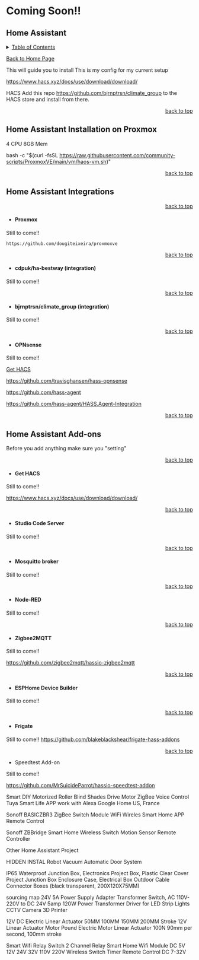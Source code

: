 # Coming Soon!!

<a id="readme_top"></a>
## Home Assistant

<details>
<summary><u>Table of Contents</u></summary>

+ <a href="#Home_Assistant_Installation_on_Proxmox">Home Assistant Installation on Proxmox</a>

+ <a href="#Integrations">Home Assistant Integrations</a>
	+ <a href="#Integrations">Integrations</a>
+ <a href="#Integrations">Home Assistant Add-ons</a>
	+ <a href="#Get_HACS">Get HACS</a>
+ <a href="#Integrations">Other Home Assistant Project</a>

</details> 

<a href="https://github.com/HomeStudiosDIY/HomeStudiosDIY/blob/main/README.md">Back to Home Page</a>






This will guide you to install 
This is my config for my current setup  




https://www.hacs.xyz/docs/use/download/download/



HACS Add this repo https://github.com/bjrnptrsn/climate_group to the HACS store and install from there.



<p align="right"><a href="#readme_top">back to top</a></p>

<a id="Home_Assistant_Installation_on_Proxmox"></a>
## Home Assistant Installation on Proxmox


4 CPU
8GB Mem

bash -c "$(curl -fsSL https://raw.githubusercontent.com/community-scripts/ProxmoxVE/main/vm/haos-vm.sh)"







<p align="right"><a href="#readme_top">back to top</a></p>

<a id="Home_Assistant_Installation_on_Proxmox"></a>
## Home Assistant Integrations








<p align="right"><a href="#readme_top">back to top</a></p>

<a id="Home_Assistant_Installation_on_Proxmox"></a>
+ #### Proxmox


Still to come!!

	https://github.com/dougiteixeira/proxmoxve


<p align="right"><a href="#readme_top">back to top</a></p>

<a id="Home_Assistant_Installation_on_Proxmox"></a>
+ #### cdpuk/ha-bestway (integration)


Still to come!!



<p align="right"><a href="#readme_top">back to top</a></p>

<a id="Home_Assistant_Installation_on_Proxmox"></a>
+ #### bjrnptrsn/climate_group (integration)


Still to come!!




<p align="right"><a href="#readme_top">back to top</a></p>

<a id="Home_Assistant_Installation_on_Proxmox"></a>
+ #### OPNsense


Still to come!!


<a href="#Get_HACS">Get HACS</a>

  https://github.com/travisghansen/hass-opnsense
  
  
  
  
https://github.com/hass-agent

https://github.com/hass-agent/HASS.Agent-Integration






<p align="right"><a href="#readme_top">back to top</a></p>

<a id="Home_Assistant_Installation_on_Proxmox"></a>
## Home Assistant Add-ons

Before you add anything make sure you "setting"




<p align="right"><a href="#readme_top">back to top</a></p>

<a id="Get_HACS"></a>
+ #### Get HACS


Still to come!!

https://www.hacs.xyz/docs/use/download/download/





<p align="right"><a href="#readme_top">back to top</a></p>

<a id="Home_Assistant_Installation_on_Proxmox"></a>
+ #### Studio Code Server

Still to come!!





<p align="right"><a href="#readme_top">back to top</a></p>

<a id="Home_Assistant_Installation_on_Proxmox"></a>
+ #### Mosquitto broker

Still to come!!



<p align="right"><a href="#readme_top">back to top</a></p>

<a id="Home_Assistant_Installation_on_Proxmox"></a>
+ #### Node-RED

Still to come!!



<p align="right"><a href="#readme_top">back to top</a></p>

<a id="Home_Assistant_Installation_on_Proxmox"></a>
+ #### Zigbee2MQTT

Still to come!!

https://github.com/zigbee2mqtt/hassio-zigbee2mqtt


<p align="right"><a href="#readme_top">back to top</a></p>

<a id="Home_Assistant_Installation_on_Proxmox"></a>
+ #### ESPHome Device Builder

Still to come!!


<p align="right"><a href="#readme_top">back to top</a></p>

<a id="Home_Assistant_Installation_on_Proxmox"></a>
+ #### Frigate

Still to come!!
https://github.com/blakeblackshear/frigate-hass-addons



<p align="right"><a href="#readme_top">back to top</a></p>

<a id="Home_Assistant_Installation_on_Proxmox"></a>
+ Speedtest Add-on

Still to come!!

https://github.com/MrSuicideParrot/hassio-speedtest-addon






Smart DIY Motorized Roller Blind Shades Drive Motor ZigBee Voice Control Tuya Smart Life APP work with Alexa Google Home
US, France

Sonoff BASICZBR3 ZigBee Switch Module WiFi Wireles Smart Home APP Remote Control

Sonoff ZBBridge Smart Home Wireless Switch Motion Sensor Remote Controller





Other Home Assistant Project

HIDDEN INSTAL Robot Vacuum Automatic Door System


IP65 Waterproof Junction Box, Electronics Project Box, Plastic Clear Cover Project Junction Box Enclosure Case, Electrical Box Outdoor Cable Connector Boxes (black transparent, 200X120X75MM)


sourcing map 24V 5A Power Supply Adapter Transformer Switch, AC 110V-220V to DC 24V 5amp 120W Power Transformer Driver for LED Strip Lights CCTV Camera 3D Printer


12V DC Electric Linear Actuator 50MM 100MM 150MM 200MM Stroke 12V Linear Actuator Motor Pound Electric Motor Linear Actuator
100N 90mm per second, 100mm stroke


Smart Wifi Relay Switch 2 Channel Relay Smart Home Wifi Module DC 5V 12V 24V 32V 110V 220V Wireless Switch Timer Remote Control
DC 7-32V

